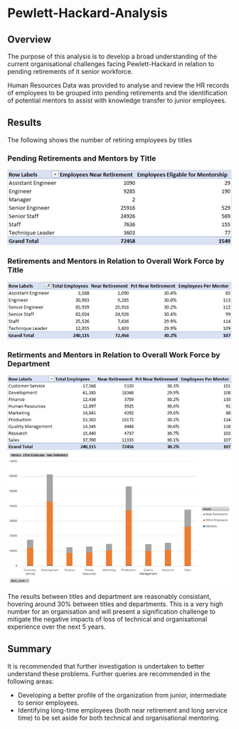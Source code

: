 # Pewlett-Hackard-Analysis

## Overview
The purpose of this analysis is to develop a broad understanding of the current organisational challenges facing Pewlett-Hackard in relation to pending retirements of it senior workforce.

Human Resources Data was provided to analyse and review the HR records of employees to be grouped into pending retirements and the identification of potential mentors to assist with knowledge transfer to junior employees.

## Results
The following shows the number of retiring employees by titles

### Pending Retirements and Mentors by Title
![Retirements_Mentors_1](/Resources/pivot_table_1.png)

### Retirements and Mentors in Relation to Overall Work Force by Title
![By_Title_Table](/Resources/pivot_table_by_title.png)

### Retirments and Mentors in Relation to Overall Work Force by Department
![By_Dept_Table](/Resources/pivot_table_by_dept.png)
![By_Dept_Chart](/Resources/barchart_by_dept.png)

The results between titles and department are reasonably consistant, hovering around 30% between titles and departments.  This is a very high number for an organisation and will present a signification challenge to mitigate the negative impacts of loss of technical and organisational experience over the next 5 years.

## Summary
It is recommended that further investigation is undertaken to better understand these problems.  Further queries are recommended in the following areas:
- Developing a better profile of the organization from junior, intermediate to senior employees.
- Identifying long-time employees (both near retirement and long service time) to be set aside for both technical and organisational mentoring.
